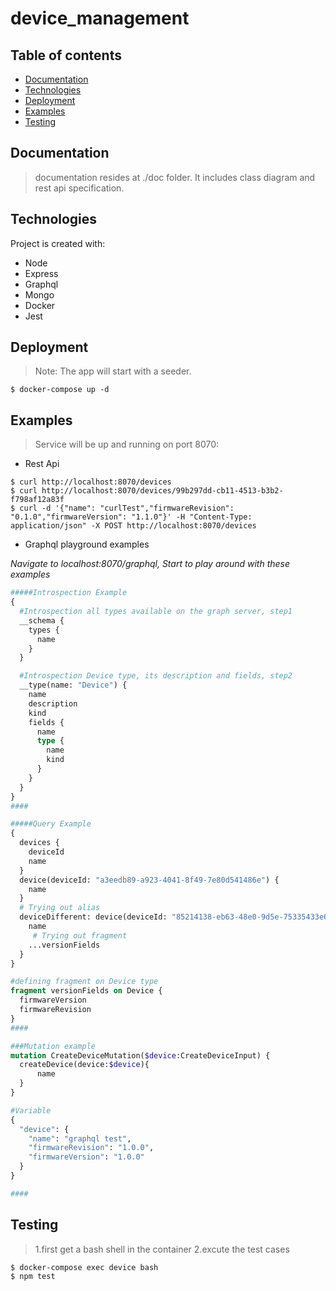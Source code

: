 # device_management


## Table of contents

* [Documentation](#Documentation)
* [Technologies](#Technologies)
* [Deployment](#Deployment)
* [Examples](#Examples)
* [Testing](#Testing)


## Documentation

> documentation resides at ./doc folder. It includes class diagram and rest api specification.  

## Technologies

Project is created with:

* Node
* Express
* Graphql
* Mongo
* Docker
* Jest

## Deployment

> Note: The app will start with a seeder. 

```
$ docker-compose up -d
```

## Examples

>Service will be up and running on port 8070:

* Rest Api

```
$ curl http://localhost:8070/devices
$ curl http://localhost:8070/devices/99b297dd-cb11-4513-b3b2-f798af12a83f
$ curl -d '{"name": "curlTest","firmwareRevision": "0.1.0","firmwareVersion": "1.1.0"}' -H "Content-Type: application/json" -X POST http://localhost:8070/devices
```
* Graphql playground examples

*Navigate to localhost:8070/graphql, Start to play around with these examples*
```graphql
#####Introspection Example 
{
  #Introspection all types available on the graph server, step1 
  __schema {
    types {
      name
    }
  }

  #Introspection Device type, its description and fields, step2
  __type(name: "Device") {
    name
    description
    kind
    fields {
      name
      type {
        name
        kind
      }
    }
  }
}
####

#####Query Example
{
  devices {
    deviceId
    name
  }
  device(deviceId: "a3eedb89-a923-4041-8f49-7e80d541486e") {
    name
  }
  # Trying out alias
  deviceDifferent: device(deviceId: "85214138-eb63-48e0-9d5e-75335433e6de") {
    name
     # Trying out fragment
    ...versionFields
  }
}

#defining fragment on Device type
fragment versionFields on Device {
  firmwareVersion
  firmwareRevision
}
####

###Mutation example
mutation CreateDeviceMutation($device:CreateDeviceInput) {
  createDevice(device:$device){
      name
  }
}

#Variable
{
  "device": {
    "name": "graphql test",
    "firmwareRevision": "1.0.0",
    "firmwareVersion": "1.0.0"
  }
}

####
```
	
## Testing

> 1.first get a bash shell in the container 
> 2.excute the test cases

```
$ docker-compose exec device bash
$ npm test
```

